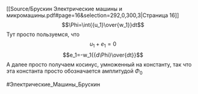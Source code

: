 [[Source/Брускин Электрические машины и микромашины.pdf#page=16&selection=292,0,300,3|Страница 16]]
$$\Phi=\int{{u_1}\over{w_1}}dt$$
Тут просто пользуемся, что $$u_1+e_1=0$$ $$e_1=-w_1{{d\Phi}\over{dt}}$$
А далее просто получаем косинус, умноженный на константу, так что эта константа просто обозначается амплитудой $\Phi_0$

#Электрические_Машины_Брускин
